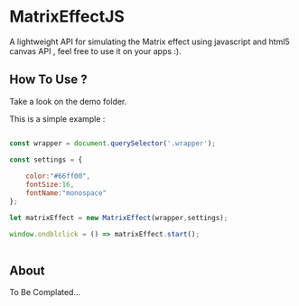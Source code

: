 # MatrixEffectJS

A lightweight API for simulating the Matrix effect using javascript and html5 canvas API , feel free to use it on your apps :).

## How To Use ?

Take a look on the demo folder.

This is a simple example :

``` javascript

const wrapper = document.querySelector('.wrapper');

const settings = {
            
    color:"#66ff00",
    fontSize:16,
    fontName:"monospace"    
};

let matrixEffect = new MatrixEffect(wrapper,settings);

window.ondblclick = () => matrixEffect.start();
    
```

## About

To Be Complated...
